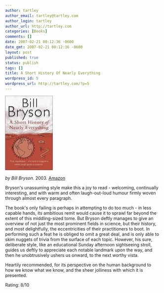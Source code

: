 ```yaml
---
author: tartley
author_email: tartley@tartley.com
author_login: tartley
author_url: http://tartley.com
categories: [Books]
comments: []
date: 2007-02-21 00:12:36 -0600
date_gmt: 2007-02-21 00:12:36 -0600
layout: post
published: true
status: publish
tags: []
title: A Short History Of Nearly Everything
wordpress_id: 5
wordpress_url: http://tartley.com/?p=5
---
```


![](/assets/2007/02/short-history-of-nearly-everything.jpg)

*by Bill Bryson.* 2003.
[Amazon](http://www.amazon.co.uk/Short-History-Nearly-Everything/dp/0552997048)

Bryson's unassuming style make this a joy to read - welcoming,
continually interesting, and with warm and often laugh-out-loud humour
firmly woven through almost every paragraph.

The book's only failing is perhaps in attempting to do too much - in
less capable hands, its ambitious remit would cause it to sprawl far
beyond the extent of this middling-sized tome. But Bryson deftly manages
to give an overview of not just the most prominent fields in science,
but their history, and most delightfully, the eccentricities of their
practitioners to boot. In performing such a feat he is obliged to omit a
great deal, and is only able to skim nuggets of trivia from the surface
of each topic. However, his sure, deliberate style, like an educational
Sunday afternoon sightseeing stroll, guides us deftly to appreciate each
notable landmark upon the way, and then he unobtrusively ushers us
onward, to the next worthy vista.

Heartily recommended, for its perspective on the human background to how
we know what we know, and the sheer jolliness with which it is
presented.

Rating: 8/10
